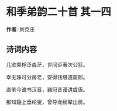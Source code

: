 # 和季弟韵二十首  其一四

**作者**: 刘克庄

## 诗词内容

几欲乘桴泛淼茫，世间讵著次公狂。

幸无珠可分房老，安得钱堪遗窟郎。

直笔今谁书汉晋，巍冠昔谩讲虞唐。

那知谿上垂纶叟，曾导龙绡辇出房。

